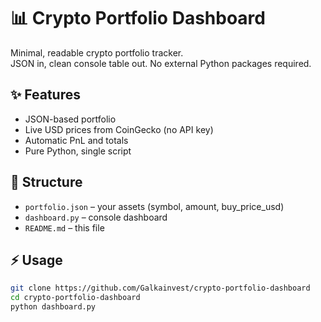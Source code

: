 # 📊 Crypto Portfolio Dashboard

Minimal, readable crypto portfolio tracker.  
JSON in, clean console table out. No external Python packages required.

## ✨ Features
- JSON-based portfolio
- Live USD prices from CoinGecko (no API key)
- Automatic PnL and totals
- Pure Python, single script

## 📂 Structure
- `portfolio.json` – your assets (symbol, amount, buy_price_usd)
- `dashboard.py` – console dashboard
- `README.md` – this file

## ⚡ Usage
```bash
git clone https://github.com/Galkainvest/crypto-portfolio-dashboard
cd crypto-portfolio-dashboard
python dashboard.py
